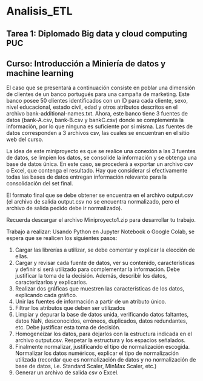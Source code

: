 # Analisis_ETL

## Tarea 1: Diplomado Big data y cloud computing PUC

## Curso: Introducción a Miniería de datos y machine learning 

El caso que se presentará a continuación consiste en poblar una dimensión de clientes de un banco portugués para una campaña de marketing. Este banco posee 50 clientes identificados con un ID para cada cliente, sexo, nivel educacional, estado civil, edad y otros atributos descritos en el archivo bank-additional-names.txt. Ahora, este banco tiene 3 fuentes de datos (bank-A.csv, bank-B.csv y bankC.csv) donde se complementa la información, por lo que ninguna es suficiente por sí misma. Las fuentes de datos corresponden a 3 archivos csv, las cuales se encuentran en el sitio web del curso.

La idea de este miniproyecto es que se realice una conexión a las 3 fuentes de datos, se limpien los datos, se consolide la información y se obtenga una base de datos única. En este caso, se procederá a exportar un archivo csv o Excel, que contenga el resultado. Hay que considerar si efectivamente todas las bases de datos entregan información relevante para la consolidación del set final.

El formato final que se debe obtener se encuentra en el archivo output.csv (el archivo de salida output.csv no se encuentra normalizado, pero el archivo de salida pedido debe ir normalizado).

Recuerda descargar el archivo Miniproyecto1.zip para desarrollar tu trabajo.

Trabajo a realizar:
Usando Python en Jupyter Notebook o Google Colab, se espera que se realicen los siguientes pasos:

1) Cargar las librerías a utilizar, se debe comentar y explicar la elección de ellas.
2) Cargar y revisar cada fuente de datos, ver su contenido, características y definir si será utilizado para complementar la información. Debe justificar la toma de la decisión. Además, describir los datos, caracterizarlos y explicarlos.
3) Realizar dos gráficas que muestren las características de los datos, explicando cada gráfico.
4) Unir las fuentes de información a partir de un atributo único.
5) Filtrar los atributos que deben ser utilizados
6) Limpiar y depurar la base de datos unida, verificando datos faltantes, datos NaN, desconocidos, erróneos, duplicados, datos redundantes, etc. Debe justificar esta toma de decisión.
7) Homogeneizar los datos, para dejarlos con la estructura indicada en el archivo output.csv. Respetar la estructura y los espacios señalados.
8) Finalmente normalizar, justificando el tipo de normalización escogida. Normalizar los datos numéricos, explicar el tipo de normalización utilizada (recordar que es normalización de datos y no normalización de base de datos, i.e. Standard Scaler, MinMax Scaler, etc.)
9) Generar un archivo de salida csv o Excel.
